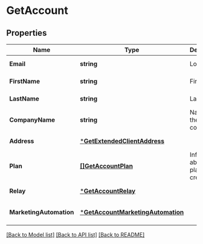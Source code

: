 # GetAccount

## Properties
Name | Type | Description | Notes
------------ | ------------- | ------------- | -------------
**Email** | **string** | Login Email | [default to null]
**FirstName** | **string** | First Name | [default to null]
**LastName** | **string** | Last Name | [default to null]
**CompanyName** | **string** | Name of the company | [default to null]
**Address** | [***GetExtendedClientAddress**](getExtendedClientAddress.md) |  | [default to null]
**Plan** | [**[]GetAccountPlan**](getAccountPlan.md) | Information about your plans and credits | [default to null]
**Relay** | [***GetAccountRelay**](getAccountRelay.md) |  | [default to null]
**MarketingAutomation** | [***GetAccountMarketingAutomation**](getAccountMarketingAutomation.md) |  | [optional] [default to null]

[[Back to Model list]](../README.md#documentation-for-models) [[Back to API list]](../README.md#documentation-for-api-endpoints) [[Back to README]](../README.md)


